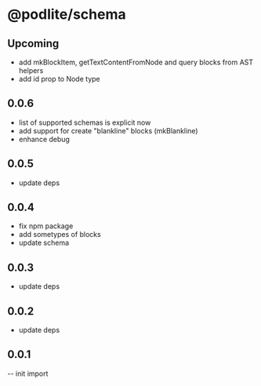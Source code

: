 # @podlite/schema

## Upcoming
- add mkBlockItem, getTextContentFromNode and query blocks from AST helpers
- add id prop to Node type
## 0.0.6
- list of supported schemas is explicit now
- add support for create "blankline" blocks (mkBlankline)
- enhance debug
## 0.0.5
- update deps
## 0.0.4
- fix npm package
- add sometypes of blocks
- update schema
 
## 0.0.3
- update deps
## 0.0.2
- update deps

## 0.0.1
-- init import
